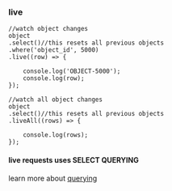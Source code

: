 ### live

```
//watch object changes
object
.select()//this resets all previous objects
.where('object_id', 5000)
.live((row) => {

    console.log('OBJECT-5000');
    console.log(row);
});

//watch all object changes
object
.select()//this resets all previous objects
.liveAll((rows) => {

    console.log(rows);
});            
```

#### live requests uses SELECT QUERYING  

learn more about  [querying](https://github.com/kriit24/project-rest-client/tree/master/src/docs/query)  
